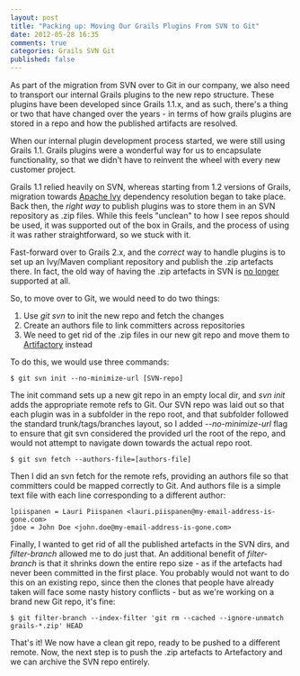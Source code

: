 ```yaml
---
layout: post
title: "Packing up: Moving Our Grails Plugins From SVN to Git"
date: 2012-05-28 16:35
comments: true
categories: Grails SVN Git
published: false
---
```


As part of the migration from SVN over to Git in our company, we also need to transport our internal Grails plugins to the new repo structure. These plugins have been developed since Grails 1.1.x, and as such, there's a thing or two that have changed over the years - in terms of how grails plugins are stored in a repo and how the published artifacts are resolved.

<!--more-->

When our internal plugin development process started, we were still using Grails 1.1. Grails plugins were a wonderful way for us to encapsulate functionality, so that we didn't have to reinvent the wheel with every new customer project.

Grails 1.1 relied heavily on SVN, whereas starting from 1.2 versions of Grails, migration towards [Apache Ivy](http://ant.apache.org/ivy/) dependency resolution began to take place. Back then, the _right way_ to publish plugins was to store them in an SVN repository as .zip files. While this feels "unclean" to how I see repos should be used, it was supported out of the box in Grails, and the process of using it was rather straightforward, so we stuck with it.

Fast-forward over to Grails 2.x, and the _correct_ way to handle plugins is to set up an Ivy/Maven compliant repository and publish the .zip artefacts there. In fact, the old way of having the .zip artefacts in SVN is [no longer](http://jira.grails.org/browse/GPRELEASE-36) supported at all.

So, to move over to Git, we would need to do two things:

1. Use _git svn_ to init the new repo and fetch the changes
2. Create an authors file to link committers across repositories
3. We need to get rid of the .zip files in our new git repo and move them to [Artifactory](http://www.jfrog.com/products.php) instead

To do this, we would use three commands:

    $ git svn init --no-minimize-url [SVN-repo]

The init command sets up a new git repo in an empty local dir, and _svn init_ adds the appropriate remote refs to Git. Our SVN repo was laid out so that each plugin was in a subfolder in the repo root, and that subfolder followed the standard trunk/tags/branches layout, so I added _--no-minimize-url_ flag to ensure that git svn considered the provided url the root of the repo, and would not attempt to navigate down towards the actual repo root.

    $ git svn fetch --authors-file=[authors-file]
    
Then I did an svn fetch for the remote refs, providing an authors file so that committers could be mapped correctly to Git. And authors file is a simple text file with each line corresponding to a different author:

    lpiispanen = Lauri Piispanen <lauri.piispanen@my-email-address-is-gone.com>
    jdoe = John Doe <john.doe@my-email-address-is-gone.com>

Finally, I wanted to get rid of all the published artefacts in the SVN dirs, and _filter-branch_ allowed me to do just that. An additional benefit of _filter-branch_ is that it shrinks down the entire repo size - as if the artefacts had never been committed in the first place. You probably would not want to do this on an existing repo, since then the clones that people have already taken will face some nasty history conflicts - but as we're working on a brand new Git repo, it's fine:
    
    $ git filter-branch --index-filter 'git rm --cached --ignore-unmatch grails-*.zip' HEAD


That's it! We now have a clean git repo, ready to be pushed to a different remote. Now, the next step is to push the .zip artefacts to Artefactory and we can archive the SVN repo entirely.